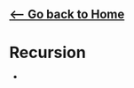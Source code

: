 ## [<-- Go back to Home](https://thecoducer.github.io/GeeksForGeeks_DSA_Course_Solutions/)
# Recursion
- 